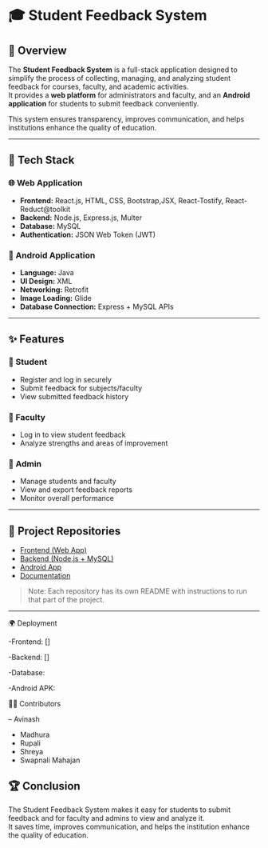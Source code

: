 # 🎓 Student Feedback System

## 📌 Overview
The **Student Feedback System** is a full-stack application designed to simplify the process of collecting, managing, and analyzing student feedback for courses, faculty, and academic activities.  
It provides a **web platform** for administrators and faculty, and an **Android application** for students to submit feedback conveniently.  

This system ensures transparency, improves communication, and helps institutions enhance the quality of education.

---

## 🚀 Tech Stack
### 🌐 Web Application
- **Frontend:** React.js, HTML, CSS, Bootstrap,JSX, React-Tostify, React-Reduct@toolkit
- **Backend:** Node.js, Express.js, Multer
- **Database:** MySQL  
- **Authentication:** JSON Web Token (JWT)  

### 📱 Android Application
- **Language:** Java  
- **UI Design:** XML  
- **Networking:** Retrofit  
- **Image Loading:** Glide  
- **Database Connection:** Express + MySQL APIs  

---

## ✨ Features
### 🔹 Student
- Register and log in securely  
- Submit feedback for subjects/faculty  
- View submitted feedback history  

### 🔹 Faculty
- Log in to view student feedback  
- Analyze strengths and areas of improvement  

### 🔹 Admin
- Manage students and faculty  
- View and export feedback reports  
- Monitor overall performance  

---

## 📂 Project Repositories
- [Frontend (Web App)](https://github.com/Intership-Project/Frontend)  
- [Backend (Node.js + MySQL)](https://github.com/Intership-Project/Backend)  
- [Android App](https://github.com/Intership-Project/Android-Frontend)
- [Documentation](https://github.com/Intership-Project/Documentation)

> Note: Each repository has its own README with instructions to run that part of the project.

---




🌍 Deployment

-Frontend: []

-Backend: []

-Database: 

-Android APK:

👩‍💻 Contributors

 – Avinash
 - Madhura
 - Rupali
 - Shreya
 - Swapnali Mahajan


## 🏆 Conclusion
The Student Feedback System makes it easy for students to submit feedback and for faculty and admins to view and analyze it.  
It saves time, improves communication, and helps the institution enhance the quality of education.


